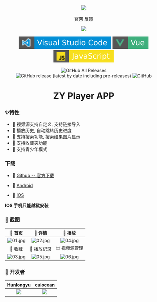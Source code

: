 <p align="center">
<img width="128" src="https://i.loli.net/2020/05/07/9kLvPnWVCp7538c.png" >
</p>
<p align="center">
<a href="http://zyplayer.fun/" target="_blank">官网</a>
<a href="https://github.com/Hunlongyu/ZY-Player-APP/issues" target="_blank">反馈</a>
</p>
<p align="center">
<img src="https://forthebadge.com/images/badges/built-with-love.svg">
<p>
<p align="center">
<img src="https://github.com/aleen42/badges/raw/master/src/visual_studio_code_flat_square.svg?sanitize=true">
<img src="https://github.com/aleen42/badges/raw/master/src/vue_flat_square.svg?sanitize=true">
<img src="https://github.com/aleen42/badges/raw/master/src/javascript_flat_square.svg?sanitize=true">
</p>
<p align="center">
<img alt="GitHub All Releases" src="https://img.shields.io/github/downloads/Hunlongyu/ZY-Player-APP/total?style=for-the-badge">
<img alt="GitHub release (latest by date including pre-releases)" src="https://img.shields.io/github/v/release/Hunlongyu/ZY-Player-APP?include_prereleases&style=for-the-badge">
<img alt="GitHub" src="https://img.shields.io/github/license/Hunlongyu/ZY-Player-APP?style=for-the-badge">
<p>


<h1 align="center">ZY Player APP</h1>

### ✨特性

- 🍔 视频源支持自定义, 支持链接导入
- 🌭 播放历史, 自动跳转历史进度
- 🥪 支持搜索功能, 搜索结果图片显示
- 🍿 支持收藏夹功能
- 🍤 支持青少年模式

### 下载

- 🍓 [Github -- 官方下载](https://github.com/Hunlongyu/ZY-Player-APP/releases)

- 🍷 [Android](https://vkceyugu.cdn.bspapp.com/VKCEYUGU-aliyun-fusdvvo5hcqnfd09ae/91e864a0-2e06-11eb-bd01-97bc1429a9ff.apk)

- 🥤 [IOS](https://vkceyugu.cdn.bspapp.com/VKCEYUGU-aliyun-fusdvvo5hcqnfd09ae/9298a1d0-2e06-11eb-899d-733ae62bed2f.ipa)

**IOS 手机只能越狱安装**

### 🎨 截图

| 🥼 首页 | 🧥 详情 | 👔 播放 |
| :---: | :---: | :---: |
| ![01.jpg](https://i.loli.net/2020/11/24/CBH4P76X8qjpvGI.jpg) | ![02.jpg](https://i.loli.net/2020/11/24/AwQURWJt4x563PS.jpg) | ![04.jpg](https://i.loli.net/2020/11/24/FkzT9M2BI8uqsnU.jpg) |
| 👕 收藏 | 👖 播放记录 | 🩳 视频源管理 |
| ![03.jpg](https://i.loli.net/2020/11/24/A8XVipTrbkn1Bce.jpg) | ![05.jpg](https://i.loli.net/2020/11/24/iVxDXF91ML4sPeg.jpg) | ![06.jpg](https://i.loli.net/2020/11/24/6obDIiCBvZUkdj2.jpg) |

### 🍭 开发者

|          [Hunlongyu](https://github.com/Hunlongyu)           |           [cuiocean](https://github.com/cuiocean)            |
| :----------------------------------------------------------: | :----------------------------------------------------------: |
| <img width="120" src="https://avatars2.githubusercontent.com/u/15273630?s=460&u=48cf3299e2a842c0252233d8be42ef4c5d792138&v=4"/> | <img width="120" src="https://avatars0.githubusercontent.com/u/5760235?s=460&u=9d969dd8d83f069ce7ebd60516770c93ac07a330&v=4" /> |
